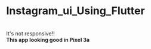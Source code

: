 # Instagram_ui_Using_Flutter
<br />
It's not responsive!!
<br />
<b>This app looking good in Pixel 3a</b>
